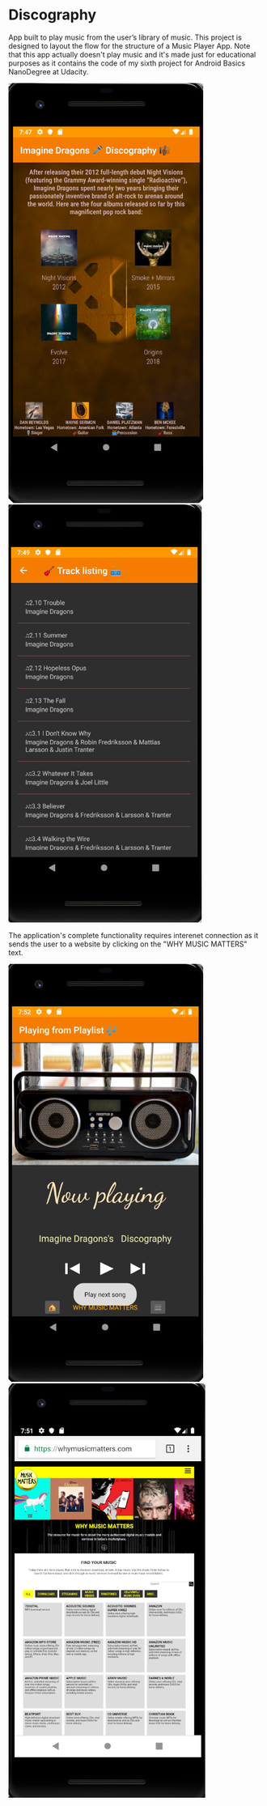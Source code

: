 # Discography
App built to play music from the user’s library of music.
This project is designed to layout the flow for the structure of a Music Player App. Note that this app actually doesn't play music and it's made just for educational purposes as it contains the code of my sixth project for Android Basics NanoDegree at Udacity.

<img src = "discography1.png">  <img src = "discography2.png">

The application's complete functionality requires interenet connection as it sends the user to a website by clicking on the "WHY MUSIC MATTERS" text.

<img src = "discography3.png">  <img src = "discography4.png">
